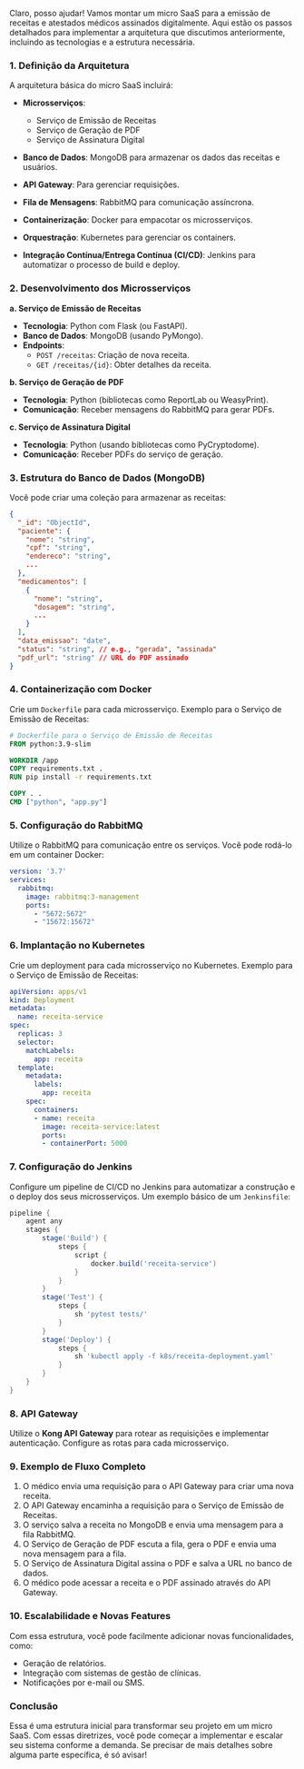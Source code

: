 Claro, posso ajudar! Vamos montar um micro SaaS para a emissão de receitas e atestados médicos assinados digitalmente. Aqui estão os passos detalhados para implementar a arquitetura que discutimos anteriormente, incluindo as tecnologias e a estrutura necessária.

### 1. **Definição da Arquitetura**

A arquitetura básica do micro SaaS incluirá:

- **Microsserviços**:
  - Serviço de Emissão de Receitas
  - Serviço de Geração de PDF
  - Serviço de Assinatura Digital

- **Banco de Dados**: MongoDB para armazenar os dados das receitas e usuários.

- **API Gateway**: Para gerenciar requisições.

- **Fila de Mensagens**: RabbitMQ para comunicação assíncrona.

- **Containerização**: Docker para empacotar os microsserviços.

- **Orquestração**: Kubernetes para gerenciar os containers.

- **Integração Contínua/Entrega Contínua (CI/CD)**: Jenkins para automatizar o processo de build e deploy.

### 2. **Desenvolvimento dos Microsserviços**

**a. Serviço de Emissão de Receitas**
- **Tecnologia**: Python com Flask (ou FastAPI).
- **Banco de Dados**: MongoDB (usando PyMongo).
- **Endpoints**:
  - `POST /receitas`: Criação de nova receita.
  - `GET /receitas/{id}`: Obter detalhes da receita.

**b. Serviço de Geração de PDF**
- **Tecnologia**: Python (bibliotecas como ReportLab ou WeasyPrint).
- **Comunicação**: Receber mensagens do RabbitMQ para gerar PDFs.

**c. Serviço de Assinatura Digital**
- **Tecnologia**: Python (usando bibliotecas como PyCryptodome).
- **Comunicação**: Receber PDFs do serviço de geração.

### 3. **Estrutura do Banco de Dados (MongoDB)**

Você pode criar uma coleção para armazenar as receitas:

```json
{
  "_id": "ObjectId",
  "paciente": {
    "nome": "string",
    "cpf": "string",
    "endereco": "string",
    ...
  },
  "medicamentos": [
    {
      "nome": "string",
      "dosagem": "string",
      ...
    }
  ],
  "data_emissao": "date",
  "status": "string", // e.g., "gerada", "assinada"
  "pdf_url": "string" // URL do PDF assinado
}
```

### 4. **Containerização com Docker**

Crie um `Dockerfile` para cada microsserviço. Exemplo para o Serviço de Emissão de Receitas:

```Dockerfile
# Dockerfile para o Serviço de Emissão de Receitas
FROM python:3.9-slim

WORKDIR /app
COPY requirements.txt .
RUN pip install -r requirements.txt

COPY . .
CMD ["python", "app.py"]
```

### 5. **Configuração do RabbitMQ**

Utilize o RabbitMQ para comunicação entre os serviços. Você pode rodá-lo em um container Docker:

```yaml
version: '3.7'
services:
  rabbitmq:
    image: rabbitmq:3-management
    ports:
      - "5672:5672"
      - "15672:15672"
```

### 6. **Implantação no Kubernetes**

Crie um deployment para cada microsserviço no Kubernetes. Exemplo para o Serviço de Emissão de Receitas:

```yaml
apiVersion: apps/v1
kind: Deployment
metadata:
  name: receita-service
spec:
  replicas: 3
  selector:
    matchLabels:
      app: receita
  template:
    metadata:
      labels:
        app: receita
    spec:
      containers:
      - name: receita
        image: receita-service:latest
        ports:
        - containerPort: 5000
```

### 7. **Configuração do Jenkins**

Configure um pipeline de CI/CD no Jenkins para automatizar a construção e o deploy dos seus microsserviços. Um exemplo básico de um `Jenkinsfile`:

```groovy
pipeline {
    agent any
    stages {
        stage('Build') {
            steps {
                script {
                    docker.build('receita-service')
                }
            }
        }
        stage('Test') {
            steps {
                sh 'pytest tests/'
            }
        }
        stage('Deploy') {
            steps {
                sh 'kubectl apply -f k8s/receita-deployment.yaml'
            }
        }
    }
}
```

### 8. **API Gateway**

Utilize o **Kong API Gateway** para rotear as requisições e implementar autenticação. Configure as rotas para cada microsserviço.

### 9. **Exemplo de Fluxo Completo**

1. O médico envia uma requisição para o API Gateway para criar uma nova receita.
2. O API Gateway encaminha a requisição para o Serviço de Emissão de Receitas.
3. O serviço salva a receita no MongoDB e envia uma mensagem para a fila RabbitMQ.
4. O Serviço de Geração de PDF escuta a fila, gera o PDF e envia uma nova mensagem para a fila.
5. O Serviço de Assinatura Digital assina o PDF e salva a URL no banco de dados.
6. O médico pode acessar a receita e o PDF assinado através do API Gateway.

### 10. **Escalabilidade e Novas Features**

Com essa estrutura, você pode facilmente adicionar novas funcionalidades, como:
- Geração de relatórios.
- Integração com sistemas de gestão de clínicas.
- Notificações por e-mail ou SMS.

### Conclusão

Essa é uma estrutura inicial para transformar seu projeto em um micro SaaS. Com essas diretrizes, você pode começar a implementar e escalar seu sistema conforme a demanda. Se precisar de mais detalhes sobre alguma parte específica, é só avisar!